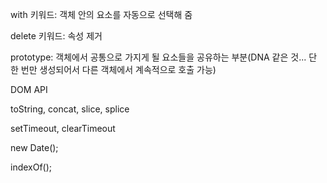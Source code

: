 with 키워드: 객체 안의 요소를 자동으로 선택해 줌

delete 키워드: 속성 제거

prototype: 객체에서 공통으로 가지게 될 요소들을 공유하는 부분(DNA 같은 것... 단 한 번만 생성되어서 다른 객체에서 계속적으로 호출 가능)

DOM API

toString, concat, slice, splice

setTimeout, clearTimeout

new Date();

indexOf();